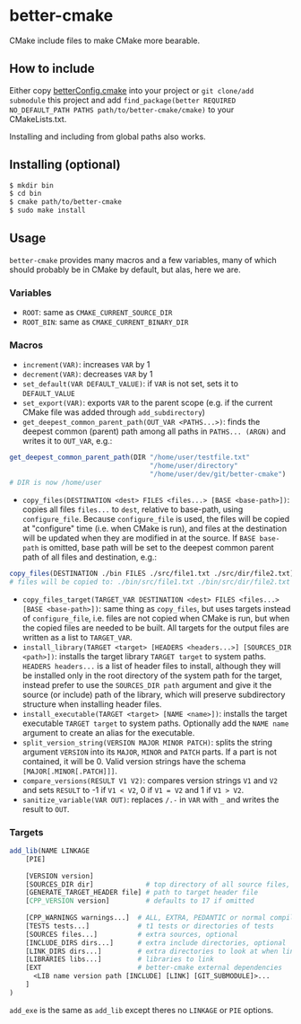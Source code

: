 # better-cmake
CMake include files to make CMake more bearable.

## How to include

Either copy [betterConfig.cmake](/cmake/betterConfig.cmake) into your project or `git clone/add submodule` this project and add `find_package(better REQUIRED NO_DEFAULT_PATH PATHS path/to/better-cmake/cmake)` to your CMakeLists.txt.

Installing and including from global paths also works.

## Installing (optional)

```sh
$ mkdir bin
$ cd bin
$ cmake path/to/better-cmake
$ sudo make install
```

## Usage

`better-cmake` provides many macros and a few variables, many of which should probably be in CMake by default, but alas, here we are.

### Variables
- `ROOT`: same as `CMAKE_CURRENT_SOURCE_DIR`
- `ROOT_BIN`: same as `CMAKE_CURRENT_BINARY_DIR`

### Macros

- `increment(VAR)`: increases `VAR` by 1
- `decrement(VAR)`: decreases `VAR` by 1
- `set_default(VAR DEFAULT_VALUE)`: if `VAR` is not set, sets it to `DEFAULT_VALUE`
- `set_export(VAR)`: exports `VAR` to the parent scope (e.g. if the current CMake file was added through `add_subdirectory`)
- `get_deepest_common_parent_path(OUT_VAR <PATHS...>)`: finds the deepest common (parent) path among all paths in `PATHS... (ARGN)` and writes it to `OUT_VAR`, e.g.:
```cmake
get_deepest_common_parent_path(DIR "/home/user/testfile.txt"
                                   "/home/user/directory"
                                   "/home/user/dev/git/better-cmake")
# DIR is now /home/user
```
- `copy_files(DESTINATION <dest> FILES <files...> [BASE <base-path>])`: copies all files `files...` to `dest`, relative to base-path, using `configure_file`. Because `configure_file` is used, the files will be copied at "configure" time (i.e. when CMake is run), and files at the destination will be updated when they are modified in at the source.
If `BASE base-path` is omitted, base path will be set to the deepest common parent path of all files and destination, e.g.:
```cmake
copy_files(DESTINATION ./bin FILES ./src/file1.txt ./src/dir/file2.txt)
# files will be copied to: ./bin/src/file1.txt ./bin/src/dir/file2.txt
```
- `copy_files_target(TARGET_VAR DESTINATION <dest> FILES <files...> [BASE <base-path>])`: same thing as `copy_files`, but uses targets instead of `configure_file`, i.e. files are not copied when CMake is run, but when the copied files are needed to be built. All targets for the output files are written as a list to `TARGET_VAR`.
- `install_library(TARGET <target> [HEADERS <headers...>] [SOURCES_DIR <path>])`: installs the target library `TARGET target` to system paths. `HEADERS headers...` is a list of header files to install, although they will be installed only in the root directory of the system path for the target, instead prefer to use the `SOURCES_DIR path` argument and give it the source (or include) path of the library, which will preserve subdirectory structure when installing header files.
- `install_executable(TARGET <target> [NAME <name>])`: installs the target executable `TARGET target` to system paths. Optionally add the `NAME name` argument to create an alias for the executable.
- `split_version_string(VERSION MAJOR MINOR PATCH)`: splits the string argument `VERSION` into its `MAJOR`, `MINOR` and `PATCH` parts. If a part is not contained, it will be 0. Valid version strings have the schema `[MAJOR[.MINOR[.PATCH]]]`.
- `compare_versions(RESULT V1 V2)`: compares version strings `V1` and `V2` and sets `RESULT` to -1 if `V1 < V2`, 0 if `V1 = V2` and 1 if `V1 > V2`.
- `sanitize_variable(VAR OUT)`: replaces `/.-` in `VAR` with `_` and writes the result to `OUT`.

### Targets

```cmake
add_lib(NAME LINKAGE
    [PIE]
    
    [VERSION version]
    [SOURCES_DIR dir]             # top directory of all source files, if "src" folder is present, can be omitted
    [GENERATE_TARGET_HEADER file] # path to target header file
    [CPP_VERSION version]         # defaults to 17 if omitted
        
    [CPP_WARNINGS warnings...]  # ALL, EXTRA, PEDANTIC or normal compiler args
    [TESTS tests...]            # t1 tests or directories of tests
    [SOURCES files...]          # extra sources, optional
    [INCLUDE_DIRS dirs...]      # extra include directories, optional
    [LINK_DIRS dirs...]         # extra directories to look at when linking, optional
    [LIBRARIES libs...]         # libraries to link
    [EXT                        # better-cmake external dependencies
      <LIB name version path [INCLUDE] [LINK] [GIT_SUBMODULE]>...
    ]
)
```

`add_exe` is the same as `add_lib` except theres no `LINKAGE` or `PIE` options.
